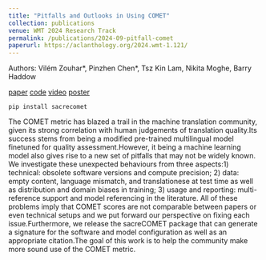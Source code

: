 ```yaml
---
title: "Pitfalls and Outlooks in Using COMET"
collection: publications
venue: WMT 2024 Research Track
permalink: /publications/2024-09-pitfall-comet
paperurl: https://aclanthology.org/2024.wmt-1.121/
---
```

Authors: Vilém Zouhar\*, Pinzhen Chen\*, Tsz Kin Lam, Nikita Moghe, Barry Haddow


[paper](https://aclanthology.org/2024.wmt-1.121/) [code](https://github.com/PinzhenChen/sacreCOMET) [video](https://youtu.be/jDMvueySuPo) [poster](https://github.com/PinzhenChen/sacreCOMET/blob/main/misc/poster.png)

```
pip install sacrecomet
```

The COMET metric has blazed a trail in the machine translation community, given its strong correlation with human judgements of translation quality.Its success stems from being a modified pre-trained multilingual model finetuned for quality assessment.However, it being a machine learning model also gives rise to a new set of pitfalls that may not be widely known. We investigate these unexpected behaviours from three aspects:1) technical: obsolete software versions and compute precision; 2) data: empty content, language mismatch, and translationese at test time as well as distribution and domain biases in training; 3) usage and reporting: multi-reference support and model referencing in the literature. All of these problems imply that COMET scores are not comparable between papers or even technical setups and we put forward our perspective on fixing each issue.Furthermore, we release the sacreCOMET package that can generate a signature for the software and model configuration as well as an appropriate citation.The goal of this work is to help the community make more sound use of the COMET metric.
